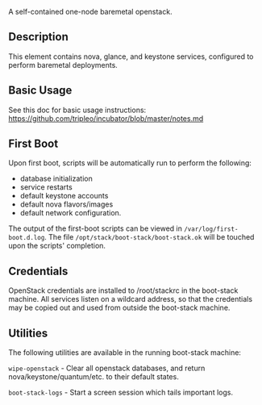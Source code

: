 A self-contained one-node baremetal openstack.

Description
-----------

This element contains nova, glance, and keystone services, configured to perform baremetal deployments.


Basic Usage
-----------

See this doc for basic usage instructions:
  https://github.com/tripleo/incubator/blob/master/notes.md


First Boot
----------

Upon first boot, scripts will be automatically run to perform the following:
- database initialization
- service restarts
- default keystone accounts
- default nova flavors/images
- default network configuration.

The output of the first-boot scripts can be viewed in `/var/log/first-boot.d.log`.
The file `/opt/stack/boot-stack/boot-stack.ok` will be touched upon the scripts' completion.


Credentials
-----------

OpenStack credentials are installed to /root/stackrc in the boot-stack machine.
All services listen on a wildcard address, so that the credentials may be copied out and used from outside the boot-stack machine.


Utilities
---------

The following utilities are available in the running boot-stack machine:

`wipe-openstack` - Clear all openstack databases, and return nova/keystone/quantum/etc. to their default states.

`boot-stack-logs` - Start a screen session which tails important logs.
